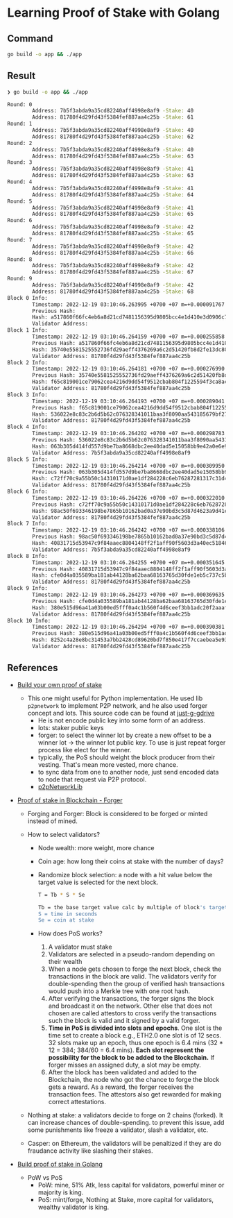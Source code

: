 # Learning Proof of Stake with Golang

## Command

```bash
go build -o app && ./app
```

## Result

```bash
❯ go build -o app && ./app

Round: 0
        Address: 7b5f3abda9a35cd82240aff4998e8af9 -Stake: 40
        Address: 81780f4d29fd43f5384fef887aa4c25b -Stake: 61
Round: 1
        Address: 7b5f3abda9a35cd82240aff4998e8af9 -Stake: 40
        Address: 81780f4d29fd43f5384fef887aa4c25b -Stake: 62
Round: 2
        Address: 7b5f3abda9a35cd82240aff4998e8af9 -Stake: 40
        Address: 81780f4d29fd43f5384fef887aa4c25b -Stake: 63
Round: 3
        Address: 7b5f3abda9a35cd82240aff4998e8af9 -Stake: 41
        Address: 81780f4d29fd43f5384fef887aa4c25b -Stake: 63
Round: 4
        Address: 7b5f3abda9a35cd82240aff4998e8af9 -Stake: 41
        Address: 81780f4d29fd43f5384fef887aa4c25b -Stake: 64
Round: 5
        Address: 7b5f3abda9a35cd82240aff4998e8af9 -Stake: 41
        Address: 81780f4d29fd43f5384fef887aa4c25b -Stake: 65
Round: 6
        Address: 7b5f3abda9a35cd82240aff4998e8af9 -Stake: 42
        Address: 81780f4d29fd43f5384fef887aa4c25b -Stake: 65
Round: 7
        Address: 7b5f3abda9a35cd82240aff4998e8af9 -Stake: 42
        Address: 81780f4d29fd43f5384fef887aa4c25b -Stake: 66
Round: 8
        Address: 7b5f3abda9a35cd82240aff4998e8af9 -Stake: 42
        Address: 81780f4d29fd43f5384fef887aa4c25b -Stake: 67
Round: 9
        Address: 7b5f3abda9a35cd82240aff4998e8af9 -Stake: 42
        Address: 81780f4d29fd43f5384fef887aa4c25b -Stake: 68
Block 0 Info:
        Timestamp: 2022-12-19 03:10:46.263995 +0700 +07 m=+0.000091767
        Previous Hash:
        Hash: a517860f66fc4eb6a8d21cd7481156395d9805bcc4e1d410e3d0906c7308c06c
        Validator Address:
Block 1 Info:
        Timestamp: 2022-12-19 03:10:46.264159 +0700 +07 m=+0.000255858
        Previous Hash: a517860f66fc4eb6a8d21cd7481156395d9805bcc4e1d410e3d0906c7308c06c
        Hash: 35740e5581525552736fd29aeff4376269a6c2d51420fb8d2fe13dc80c5c058d
        Validator Address: 81780f4d29fd43f5384fef887aa4c25b
Block 2 Info:
        Timestamp: 2022-12-19 03:10:46.264181 +0700 +07 m=+0.000276990
        Previous Hash: 35740e5581525552736fd29aeff4376269a6c2d51420fb8d2fe13dc80c5c058d
        Hash: f65c819001ce79062cea4216d9dd54f9512cbab804f1225594f3ca8ac0f51f84
        Validator Address: 81780f4d29fd43f5384fef887aa4c25b
Block 3 Info:
        Timestamp: 2022-12-19 03:10:46.264193 +0700 +07 m=+0.000289041
        Previous Hash: f65c819001ce79062cea4216d9dd54f9512cbab804f1225594f3ca8ac0f51f84
        Hash: 536022e8c83c2b6d5b62c076328341011baa3f8090aa543185679bf27ad6d569
        Validator Address: 81780f4d29fd43f5384fef887aa4c25b
Block 4 Info:
        Timestamp: 2022-12-19 03:10:46.264202 +0700 +07 m=+0.000298783
        Previous Hash: 536022e8c83c2b6d5b62c076328341011baa3f8090aa543185679bf27ad6d569
        Hash: 063b305d414fd557d9be7ba8668dbc2ee40dad5e15058bb9e42a0e6e99a53bf8
        Validator Address: 7b5f3abda9a35cd82240aff4998e8af9
Block 5 Info:
        Timestamp: 2022-12-19 03:10:46.264214 +0700 +07 m=+0.000309950
        Previous Hash: 063b305d414fd557d9be7ba8668dbc2ee40dad5e15058bb9e42a0e6e99a53bf8
        Hash: c72ff70c9a55b50c14310171d0ae1df284228c6eb76287281317c31d44e977eb
        Validator Address: 81780f4d29fd43f5384fef887aa4c25b
Block 6 Info:
        Timestamp: 2022-12-19 03:10:46.264226 +0700 +07 m=+0.000322010
        Previous Hash: c72ff70c9a55b50c14310171d0ae1df284228c6eb76287281317c31d44e977eb
        Hash: 98ac50f693346198be7865b10162bad0a37e90bd3c5d87d4623a9d41e3cd878e
        Validator Address: 81780f4d29fd43f5384fef887aa4c25b
Block 7 Info:
        Timestamp: 2022-12-19 03:10:46.264242 +0700 +07 m=+0.000338106
        Previous Hash: 98ac50f693346198be7865b10162bad0a37e90bd3c5d87d4623a9d41e3cd878e
        Hash: 40831715d53947c9f84aaec8804148ff2f1aff90f5603d3a40ec518464e8e3ec
        Validator Address: 7b5f3abda9a35cd82240aff4998e8af9
Block 8 Info:
        Timestamp: 2022-12-19 03:10:46.264255 +0700 +07 m=+0.000351645
        Previous Hash: 40831715d53947c9f84aaec8804148ff2f1aff90f5603d3a40ec518464e8e3ec
        Hash: cfe0d4a035589ba181ab44128ba62baa68163765d30fde1eb5c737c5b7296f7e
        Validator Address: 81780f4d29fd43f5384fef887aa4c25b
Block 9 Info:
        Timestamp: 2022-12-19 03:10:46.264273 +0700 +07 m=+0.000369635
        Previous Hash: cfe0d4a035589ba181ab44128ba62baa68163765d30fde1eb5c737c5b7296f7e
        Hash: 380e515d96a41a03b00ed5fff0a4c1b560f4d6ceef3bb1adc20f2aaaff3cfa35
        Validator Address: 81780f4d29fd43f5384fef887aa4c25b
Block 10 Info:
        Timestamp: 2022-12-19 03:10:46.264294 +0700 +07 m=+0.000390381
        Previous Hash: 380e515d96a41a03b00ed5fff0a4c1b560f4d6ceef3bb1adc20f2aaaff3cfa35
        Hash: 8252c4a28e8bc31453a7bb2428cd89620bd7f850e417f7ccaebea5e936cec8f7
        Validator Address: 81780f4d29fd43f5384fef887aa4c25b
```

## References

- [Build your own proof of stake](https://kbtg.udemy.com/course/build-your-own-proof-of-stake-blockchain/learn/lecture/23354034#overview)
  - This one might useful for Python implementation. He used lib `p2pnetwork` to implement P2P network, and he also used forger concept and lots. This source code can be found at [just-g-gdrive](https://drive.google.com/file/d/1agTPzGDby1hrorDegnybYfjGUjnLGNo-/view?usp=share_link)
    - He is not encode public key into some form of an address.
    - lots: staker public keys
    - forger: to select the winner lot by create a new offset to be a winner lot -> the winner lot public key. To use is just repeat forger process like elect for the winner.
    - typically, the PoS should weight the block producer from their vesting. That's mean more vested, more chance.
    - to sync data from one to another node, just send encoded data to node that request via P2P protocol.
    - [p2pNetworkLib](https://pypi.org/project/p2pnetwork/)
- [Proof of stake in Blockchain - Forger](https://medium.com/techskill-brew/proof-of-stake-or-pos-in-blockchain-part-8-blockchain-basics-32d461232e1c)

  - Forging and Forger: Block is considered to be forged or minted instead of mined.
  - How to select validators?

    - Node wealth: more weight, more chance
    - Coin age: how long their coins at stake with the number of days?
    - Randomize block selection: a node with a hit value below the target value is selected for the next block.

      ```bash
      T = Tb * S * Se

      Tb = the base target value calc by multiple of block's target value and amount of time that required to forge that block
      S = time in seconds
      Se = coin at stake
      ```

    - How does PoS works?
      1. A validator must stake
      2. Validators are selected in a pseudo-random depending on their wealth
      3. When a node gets chosen to forge the next block, check the transactions in the block are valid. The validators verify for double-spending then the group of verified hash transactions would push into a Merkle tree with one root hash.
      4. After verifying the transactions, the forger signs the block and broadcast it on the network. Other else that does not chosen are called attestors to cross verify the transactions such the block is valid and it signed by a valid forger.
      5. **Time in PoS is divided into slots and epochs**. One slot is the time set to create a block e.g., ETH2.0 one slot is of 12 secs. 32 slots make up an epoch, thus one epoch is 6.4 mins (32 \* 12 = 384; 384/60 = 6.4 mins). **Each slot represent the possibility for the block to be added to the Blockchain.** If forger misses an assigned duty, a slot may be empty.
      6. After the block has been validated and added to the Blockchain, the node who got the chance to forge the block gets a reward. As a reward, the forger receives the transaction fees. The attestors also get rewarded for making correct attestations.

  - Nothing at stake: a validators decide to forge on 2 chains (forked). It can increase chances of double-spending. to prevent this issue, add some punishments like freeze a validator, slash a validator, etc.
  - Casper: on Ethereum, the validators will be penaltized if they are do fraudance activity like slashing their stakes.

- [Build proof of stake in Golang](https://levelup.gitconnected.com/build-a-proof-of-stake-blockchain-in-go-a765cb217d35)
  - PoW vs PoS
    - PoW: mine, 51% Atk, less capital for validators, powerful miner or majority is king.
    - PoS: mint/forge, Nothing at Stake, more capital for validators, wealthy validator is king.
